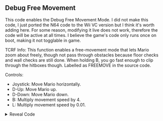 ## Debug Free Movement

This code enables the Debug Free Movement Mode. I did not make this code, I just ported the N64 code to the Wii VC version but I think it's worth adding here. For some reason, modifying it live does not work, therefore the code will be active at all times. I believe the game's code only runs once on boot, making it not togglable in game.

TCRF Info: This function enables a free-movement mode that lets Mario zoom about freely, though not pass through obstacles because floor checks and wall checks are still done. When holding B, you go fast enough to clip through the hitboxes though. Labelled as FREEMOVE in the source code.

Controls:
* Joystick: Move Mario horizontally.
* D-Up: Move Mario up.
* D-Down: Move Mario down.
* B: Multiply movement speed by 4.
* L: Multiply movement speed by 0.01.

<details>
<summary>Reveal Code</summary>

```powerpc
050D3D58 0C095FAB
```
</details>